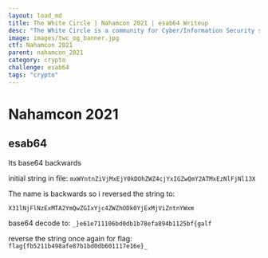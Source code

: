 ```yaml
---
layout: load_md
title: The White Circle | Nahamcon 2021 | esab64 Writeup
desc: "The White Circle is a community for Cyber/Information Security students, enthusiasts and professionals. You can discuss anything related to Security, share your knowledge with others, get help when you need it and proceed further in your journey with amazing people from all over the world."
image: images/twc_og_banner.jpg
ctf: Nahamcon 2021
parent: nahamcon_2021
category: crypto
challenge: esab64
tags: "crypto"
---
```


<h1 class="heading card-title white-text">Nahamcon 2021</h1>

## esab64 

Its base64 backwards

initial string in file: `mxWYntnZiVjMxEjY0kDOhZWZ4cjYxIGZwQmY2ATMxEzNlFjNl13X`

The name is backwards so i reversed the string to:

`X31lNjFlNzExMTA2YmQwZGIxYjc4ZWZhODk0YjExMjViZntnYWxm`
 
base64 decode to: `_}e61e711106bd0db1b78efa894b1125bf{galf`
 
reverse the string once again for flag: `flag{fb5211b498afe87b1bd0db601117e16e}_`

